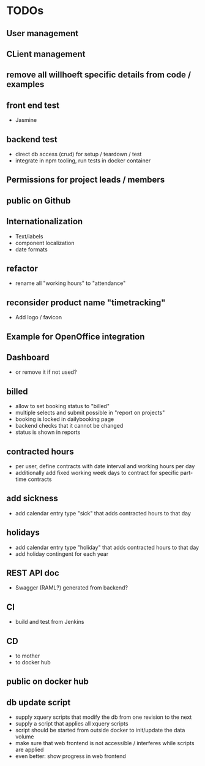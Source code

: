 # TODOs

## User management

## CLient management

## remove all willhoeft specific details from code / examples

## front end test
* Jasmine

## backend test
* direct db access (crud) for setup / teardown / test
* integrate in npm tooling, run tests in docker container

## Permissions for project leads / members

## public on Github

## Internationalization
* Text/labels
* component localization
* date formats

## refactor
* rename all "working hours" to "attendance"

## reconsider product name "timetracking"
* Add logo / favicon

## Example for OpenOffice integration

## Dashboard
* or remove it if not used?

## billed
* allow to set booking status to "billed"
 * multiple selects and submit possible in "report on projects"
 * booking is locked in dailybooking page
 * backend checks that it cannot be changed
 * status is shown in reports

## contracted hours
* per user, define contracts with date interval and working hours per day
* additionally add fixed working week days to contract for specific part-time contracts

## add sickness
* add calendar entry type "sick" that adds contracted hours to that day

## holidays
* add calendar entry type "holiday" that adds contracted hours to that day
* add holiday contingent for each year

## REST API doc
* Swagger (RAML?) generated from backend?

## CI
* build and test from Jenkins

## CD
* to mother
* to docker hub

## public on docker hub

## db update script
* supply xquery scripts that modify the db from one revision to the next
* supply a script that applies all xquery scripts
* script should be started from outside docker to init/update the data volume
* make sure that web frontend is not accessible / interferes while scripts are applied
 * even better: show progress in web frontend
